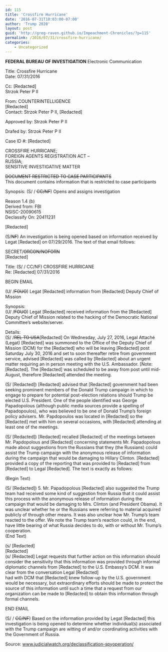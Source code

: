 ```yaml
---
id: 115
title: 'Crossfire Hurricane'
date: '2016-07-31T10:03:00-07:00'
author: 'Trump 2020'
layout: post
guid: 'http://greg-raven.github.io/Impeachment-Chronicles/?p=115'
permalink: /2016/07/31/crossfire-hurricane/
categories:
    - Uncategorized
---
```


**FEDERAL BUREAU OF INVESTIGATION** Electronic Communication

Title: Crossfire Hurricane  
Date: 07/31/2016

 Cc: \[Redacted\]  
 Strzok Peter P II

 From: COUNTERINTELLIGENCE  
 \[Redacted\]  
 Contact: Strzok Peter P II, \[Redacted\]

 Approved by: Strzok Peter P II

 Drafed by: Strzok Peter P II

 Case ID #: \[Redacted\]

 CROSSFIRE HURRICANE;  
 FOREIGN AGENTS REGISTRATION ACT –  
 RUSSIA;  
 SENSITIVE INVESTIGATIVE MATTER

 <del>DOCUMENT RESTRICTED TO CASE PARTICIPANTS</del>  
 This document contains information that is restricted to case participants

 Synopsis: (S/ / <del>CC/NF</del>) Opens and assigns investigation

 Reason 1.4 (b)  
 Derived from: FBI  
 NSISC-20090615  
 Declassify On: 20411231

 \[Redacted\]

 (S/<del>NF</del>) An investigation is being opened based on information received by Legat \[Redacted\] on 07/29/2016. The text of that email follows:

 SECRET/<del>ORCON/NOFORN</del>  
 \[Redacted\]

 Title: (S/ / CC/NF) CROSSFIRE HURRICANE  
 Re: \[Redacted\] 07/31/2016

 BEGIN EMAIL

 (U/ /<del>FOUO</del>) Legat \[Redacted\] information from \[Redacted\] Deputy Chief of Mission

 Synopsis:  
 (U/ /<del>FOUO</del>) Legat \[Redacted\] received information from the \[Redacted\] Deputy Chief of Mission related to the hacking of the Democratic National Committee’s website/server.

 Details:  
 (S/ /<del>REL TO USA</del>\[Redacted\] On Wednesday, July 27, 2016, Legal Attaché (Legat) \[Redacted\] was summoned to the Office of the Deputy Chief of Mission (DCM) for the \[Redacted\] who will be leaving \[Redacted\] post Saturday July 30, 2016 and set to soon thereafter retire from government service, advised \[Redacted\] was called by \[Redacted\] about an urgent matter requiring an in person meeting with the U.S. Ambassador. \[Note: \[Redacted\]. The \[Redacted\] was scheduled to be away from post until mid-August, therefore \[Redacted\] attended the meeting.

 (S/ \[Redacted\]) \[Redacted\] advised that \[Redacted\] government had been seeking prominent members of the Donald Trump campaign in which to engage to prepare for potential post-election relations should Trump be elected U.S. President. One of the people identified was George Papadopolous (although public media sources provide a spelling of Papadopoulos), who was believed to be one of Donald Trump’s foreign policy advisers. Mr. Papdopoulos was located in \[Redacted\] so the \[Redacted\] met with him on several occasions, with \[Redacted\] attending at least one of the meetings.

 (S/ \[Redacted\]) \[Redacted\] recalled \[Redacted\] of the meetings between Mr. Papdopolous and \[Redacted\] concerning statements Mr. Papadopolous made about suggestions from the Russians that they (the Russians) could assist the Trump campaign with the anonymous release of information during the campaign that would be damaging to Hillary Clinton. \[Redacted\] provided a copy of the reporting that was provided to \[Redacted\] from \[Redacted\] to Legal \[Redacted\]. The text is exactly as follows:

 (Begin Text)

 (S/ \[Redacted\]) 5. Mr. Papadopolous \[Redacted\] also suggested the Trump team had received some kind of suggestion from Russia that it could assist this process with the anonymous release of information during the campaign that would be damaging to Mrs. Clinton (and President Obama). It was unclear whether he or the Russians were referring to material acquired publicly of through other means. It was also unclear how Mr. Trump’s team reacted to the offer. We note the Trump team’s reaction could, in the end, have little bearing of what Russia decides to do, with or without Mr. Trump’s cooperation.  
 (End Text)

 (s/ \[Redacted\]  
 \[Redacted\]  
 (s/ \[Redacted\] Legat requests that further action on this information should consider the sensitivity that this information was provided through informal diplomatic channels from \[Redacted\] to the U.S. Embassy’s DCM. It was clear from the conversation Legal \[Redacted\]  
 had with DCM that \[Redacted\] knew follow-up by the U.S. government would be necessary, but extraordinary efforts should be made to protect the source of this information until such a time that a request from our organization can be made to \[Redacted\] to obtain this information through formal channels.

 END EMAIL

 (S/ / <del>CC/NF</del>) Based on the information provided by Legat \[Redacted\] this investigation is being opened to determine whether individual(s) associated with the Trump campaign are witting of and/or coordinating activities with the Government of Russia.

Source: www.judicialwatch.org/declassification-spyoperation/